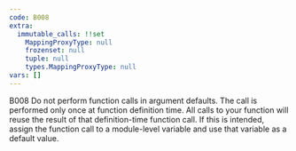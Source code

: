 ```yaml
---
code: B008
extra:
  immutable_calls: !!set
    MappingProxyType: null
    frozenset: null
    tuple: null
    types.MappingProxyType: null
vars: []
---
```


B008 Do not perform function calls in argument defaults.  The call is performed only once at function definition time. All calls to your function will reuse the result of that definition-time function call.  If this is intended, assign the function call to a module-level variable and use that variable as a default value.